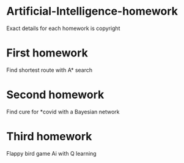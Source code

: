 # Artificial-Intelligence-homework
Exact details for each homework is copyright

# First homework
Find shortest route with A* search

# Second homework
Find cure for *covid with a Bayesian network

# Third homework
Flappy bird game Ai with Q learning
